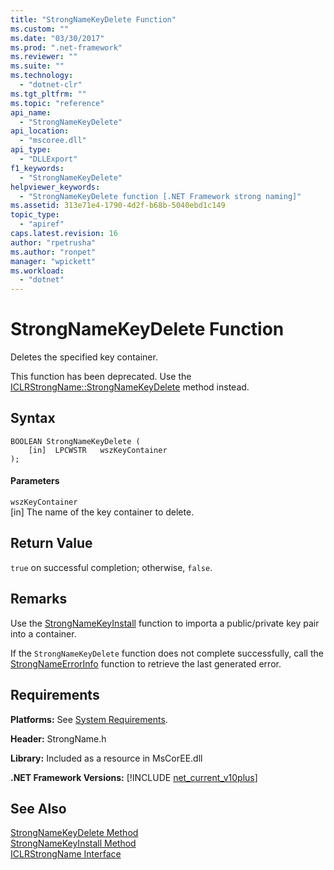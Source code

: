```yaml
---
title: "StrongNameKeyDelete Function"
ms.custom: ""
ms.date: "03/30/2017"
ms.prod: ".net-framework"
ms.reviewer: ""
ms.suite: ""
ms.technology: 
  - "dotnet-clr"
ms.tgt_pltfrm: ""
ms.topic: "reference"
api_name: 
  - "StrongNameKeyDelete"
api_location: 
  - "mscoree.dll"
api_type: 
  - "DLLExport"
f1_keywords: 
  - "StrongNameKeyDelete"
helpviewer_keywords: 
  - "StrongNameKeyDelete function [.NET Framework strong naming]"
ms.assetid: 313e71e4-1790-4d2f-b68b-5040ebd1c149
topic_type: 
  - "apiref"
caps.latest.revision: 16
author: "rpetrusha"
ms.author: "ronpet"
manager: "wpickett"
ms.workload: 
  - "dotnet"
---
```

# StrongNameKeyDelete Function
Deletes the specified key container.  
  
 This function has been deprecated. Use the [ICLRStrongName::StrongNameKeyDelete](../../../../docs/framework/unmanaged-api/hosting/iclrstrongname-strongnamekeydelete-method.md) method instead.  
  
## Syntax  
  
```  
BOOLEAN StrongNameKeyDelete (  
    [in]  LPCWSTR   wszKeyContainer  
);  
```  
  
#### Parameters  
 `wszKeyContainer`  
 [in] The name of the key container to delete.  
  
## Return Value  
 `true` on successful completion; otherwise, `false`.  
  
## Remarks  
 Use the [StrongNameKeyInstall](../../../../docs/framework/unmanaged-api/strong-naming/strongnamekeyinstall-function.md) function to importa a public/private key pair into a container.  
  
 If the `StrongNameKeyDelete` function does not complete successfully, call the [StrongNameErrorInfo](../../../../docs/framework/unmanaged-api/strong-naming/strongnameerrorinfo-function.md) function to retrieve the last generated error.  
  
## Requirements  
 **Platforms:** See [System Requirements](../../../../docs/framework/get-started/system-requirements.md).  
  
 **Header:** StrongName.h  
  
 **Library:** Included as a resource in MsCorEE.dll  
  
 **.NET Framework Versions:** [!INCLUDE [net_current_v10plus](../../../../includes/net-current-v10plus-md.md)]  
  
## See Also  
 [StrongNameKeyDelete Method](../../../../docs/framework/unmanaged-api/hosting/iclrstrongname-strongnamekeydelete-method.md)  
 [StrongNameKeyInstall Method](../../../../docs/framework/unmanaged-api/hosting/iclrstrongname-strongnamekeyinstall-method.md)  
 [ICLRStrongName Interface](../../../../docs/framework/unmanaged-api/hosting/iclrstrongname-interface.md)
